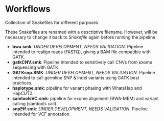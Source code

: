 # Workflows

Collection of Snakefiles for different purposes

These Snakefiles are renamed with a descriptive filename. However, will be necessary to change it back to *Snakefile* again before running the pipeline.

- **bwa.smk**: *UNDER DEVELOPMENT, NEEDS VALIDATION*. Pipeline intended to realign reads (FASTQ), giving a BAM file compatible with GATK.
- **gatkCNV.smk**: Pipeline intended to sensitively call CNVs from exome sequencing with GATK.
- **GATKsnp.SMK**: *UNDER DEVELOPMENT, NEEDS VALIDATION*. Pipeline intended to call germline SNP & indel variants using GATK best practices.
- **haplotype.smk**: pipeline for variant phasing with WhatsHap and HapCUT2.
- **samtoolsVC.smk**: pipeline for exome alignment (BWA-MEM) and variant calling (samtools call).
- **snpEff.smk**: *UNDER DEVELOPMENT, NEEDS VALIDATION*. Pipeline intended for VCF annotation.
